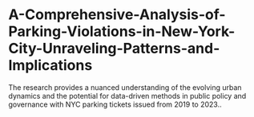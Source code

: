 # A-Comprehensive-Analysis-of-Parking-Violations-in-New-York-City-Unraveling-Patterns-and-Implications
The research provides a nuanced understanding of the evolving urban dynamics and the potential for data-driven methods in public policy and governance with NYC parking tickets issued from 2019 to 2023..
